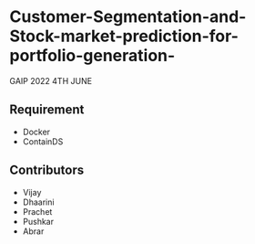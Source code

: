 # Customer-Segmentation-and-Stock-market-prediction-for-portfolio-generation-
GAIP 2022 4TH JUNE


## Requirement
- Docker
- ContainDS

## Contributors
- Vijay 
- Dhaarini
- Prachet
- Pushkar
- Abrar

